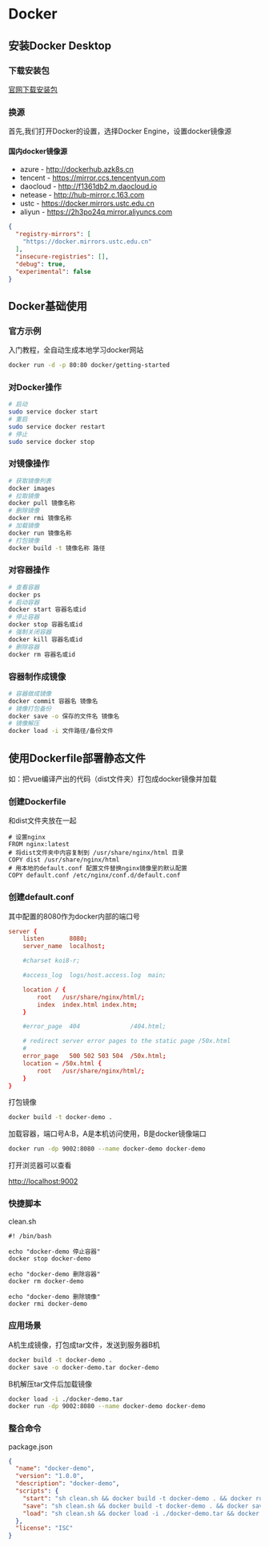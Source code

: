 # Docker

## 安装Docker Desktop

### 下载安装包

[官网下载安装包](https://www.docker.com/products/docker-desktop)

### 换源

首先,我们打开Docker的设置，选择Docker Engine，设置docker镜像源

#### 国内docker镜像源

- azure - http://dockerhub.azk8s.cn
- tencent - https://mirror.ccs.tencentyun.com
- daocloud - http://f1361db2.m.daocloud.io
- netease - http://hub-mirror.c.163.com
- ustc - https://docker.mirrors.ustc.edu.cn
- aliyun - https://2h3po24q.mirror.aliyuncs.com


```json
{
  "registry-mirrors": [
    "https://docker.mirrors.ustc.edu.cn"
  ],
  "insecure-registries": [],
  "debug": true,
  "experimental": false
}
```

## Docker基础使用

### 官方示例

入门教程，全自动生成本地学习docker网站

```bash
docker run -d -p 80:80 docker/getting-started
```

### 对Docker操作

```bash
# 启动
sudo service docker start
# 重启
sudo service docker restart
# 停止
sudo service docker stop
```

### 对镜像操作

```bash
# 获取镜像列表
docker images
# 拉取镜像
docker pull 镜像名称
# 删除镜像
docker rmi 镜像名称
# 加载镜像
docker run 镜像名称
# 打包镜像
docker build -t 镜像名称 路径
```

### 对容器操作

```bash
# 查看容器
docker ps
# 启动容器
docker start 容器名或id
# 停止容器
docker stop 容器名或id
# 强制关闭容器
docker kill 容器名或id
# 删除容器
docker rm 容器名或id
```

### 容器制作成镜像

```bash
# 容器做成镜像
docker commit 容器名 镜像名
# 镜像打包备份
docker save -o 保存的文件名 镜像名
# 镜像解压
docker load -i 文件路径/备份文件
```

## 使用Dockerfile部署静态文件

如：把vue编译产出的代码（dist文件夹）打包成docker镜像并加载

### 创建Dockerfile

和dist文件夹放在一起

```
# 设置nginx
FROM nginx:latest
# 将dist文件夹中内容复制到 /usr/share/nginx/html 目录
COPY dist /usr/share/nginx/html
# 用本地的default.conf 配置文件替换nginx镜像里的默认配置
COPY default.conf /etc/nginx/conf.d/default.conf
```

### 创建default.conf

其中配置的8080作为docker内部的端口号

```conf
server {
    listen       8080;
    server_name  localhost;

    #charset koi8-r;

    #access_log  logs/host.access.log  main;

    location / {
        root   /usr/share/nginx/html/;
        index  index.html index.htm;
    }

    #error_page  404              /404.html;

    # redirect server error pages to the static page /50x.html
    #
    error_page   500 502 503 504  /50x.html;
    location = /50x.html {
        root   /usr/share/nginx/html/;
    }
}
```

打包镜像

```bash
docker build -t docker-demo .
```

加载容器，端口号A:B，A是本机访问使用，B是docker镜像端口

```bash
docker run -dp 9002:8080 --name docker-demo docker-demo
```

打开浏览器可以查看

[http://localhost:9002](http://localhost:3000/)

### 快捷脚本

clean.sh

```shell
#! /bin/bash

echo "docker-demo 停止容器"
docker stop docker-demo

echo "docker-demo 删除容器"
docker rm docker-demo

echo "docker-demo 删除镜像"
docker rmi docker-demo

```

### 应用场景

A机生成镜像，打包成tar文件，发送到服务器B机

```bash
docker build -t docker-demo .
docker save -o docker-demo.tar docker-demo
```

B机解压tar文件后加载镜像

```bash
docker load -i ./docker-demo.tar
docker run -dp 9002:8080 --name docker-demo docker-demo
```

### 整合命令

package.json

```json
{
  "name": "docker-demo",
  "version": "1.0.0",
  "description": "docker-demo",
  "scripts": {
    "start": "sh clean.sh && docker build -t docker-demo . && docker run -dp 9002:8080 --name docker-demo docker-demo",
    "save": "sh clean.sh && docker build -t docker-demo . && docker save -o docker-demo.tar docker-demo",
    "load": "sh clean.sh && docker load -i ./docker-demo.tar && docker run -dp 9002:8080 --name docker-demo docker-demo"
  },
  "license": "ISC"
}
```